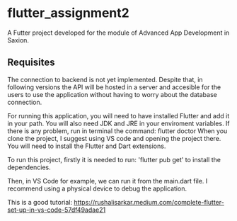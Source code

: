 # flutter_assignment2

A Futter project developed for the module of Advanced App Development in Saxion.

## Requisites

The connection to backend is not yet implemented. Despite that, in following versions the API will be hosted in a server and accesible for the users to use the application without having to worry about the database connection.

For running this application, you will need to have installed Flutter and add it in your path. You will also need JDK and JRE in your enviroment variables.
If there is any problem, run in terminal the command: flutter doctor
When you clone the project, I suggest using VS code and opening the project there. You will need to install the Flutter and Dart extensions.

To run this project, firstly it is needed to run:
    'flutter pub get'
to install the dependencies.

Then, in VS Code for example, we can run it from the main.dart file. I recommend using a physical device to debug the application.


This is a good tutorial: https://rushalisarkar.medium.com/complete-flutter-set-up-in-vs-code-57df49adae21
